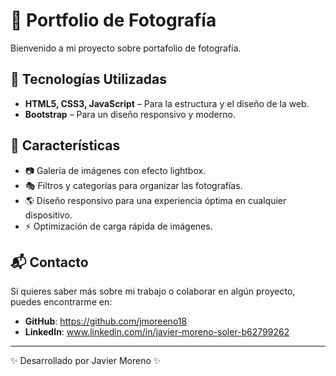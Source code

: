 # 📸 Portfolio de Fotografía

Bienvenido a mi proyecto sobre portafolio de fotografía. 

## 🚀 Tecnologías Utilizadas

- **HTML5, CSS3, JavaScript** – Para la estructura y el diseño de la web.
- **Bootstrap** – Para un diseño responsivo y moderno.

## 🎨 Características

- 📷 Galería de imágenes con efecto lightbox.
- 🎭 Filtros y categorías para organizar las fotografías.
- 🌎 Diseño responsivo para una experiencia óptima en cualquier dispositivo.
- ⚡ Optimización de carga rápida de imágenes.

## 📬 Contacto

Si quieres saber más sobre mi trabajo o colaborar en algún proyecto, puedes encontrarme en:
- **GitHub**: https://github.com/jmoreeno18
- **LinkedIn**: www.linkedin.com/in/javier-moreno-soler-b62799262

---
✨ Desarrollado por Javier Moreno ✨
